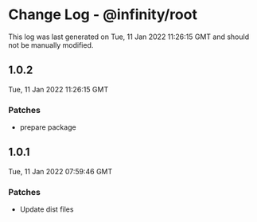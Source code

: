# Change Log - @infinity/root

This log was last generated on Tue, 11 Jan 2022 11:26:15 GMT and should not be manually modified.

## 1.0.2
Tue, 11 Jan 2022 11:26:15 GMT

### Patches

- prepare package

## 1.0.1
Tue, 11 Jan 2022 07:59:46 GMT

### Patches

- Update dist files

